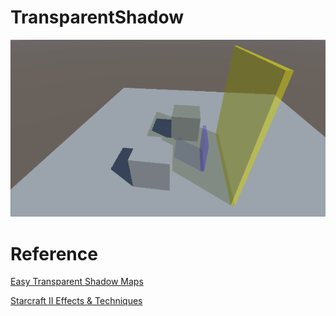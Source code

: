 # TransparentShadow


![image](ScreenCapture.png)

# Reference
[Easy Transparent Shadow Maps](https://wickedengine.net/2018/01/18/easy-transparent-shadow-maps/)

[Starcraft II Effects & Techniques](https://developer.amd.com/wordpress/media/2012/10/S2008-Filion-McNaughton-StarCraftII.pdf)
